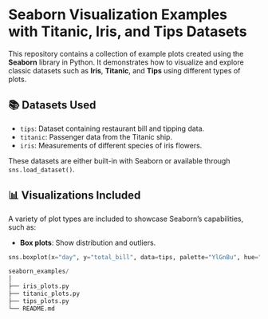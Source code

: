 # Seaborn Visualization Examples with Titanic, Iris, and Tips Datasets

This repository contains a collection of example plots created using the **Seaborn** library in Python. It demonstrates how to visualize and explore classic datasets such as **Iris**, **Titanic**, and **Tips** using different types of plots.

## 📚 Datasets Used

- `tips`: Dataset containing restaurant bill and tipping data.
- `titanic`: Passenger data from the Titanic ship.
- `iris`: Measurements of different species of iris flowers.

These datasets are either built-in with Seaborn or available through `sns.load_dataset()`.

## 📊 Visualizations Included

A variety of plot types are included to showcase Seaborn’s capabilities, such as:

- **Box plots**: Show distribution and outliers.
```python
sns.boxplot(x="day", y="total_bill", data=tips, palette="YlGnBu", hue="sex")

seaborn_examples/
│
├── iris_plots.py
├── titanic_plots.py
├── tips_plots.py
└── README.md
